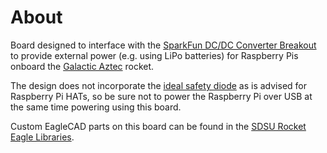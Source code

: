 # About

Board designed to interface with the [SparkFun DC/DC Converter Breakout] to provide external power (e.g. using LiPo batteries) for Raspberry Pis onboard the [Galactic Aztec] rocket.

The design does not incorporate the [ideal safety diode] as is advised for Raspberry Pi HATs, so be sure not to power the Raspberry Pi over USB at the same time powering using this board.

Custom EagleCAD parts on this board can be found in the [SDSU Rocket Eagle Libraries].


[SparkFun DC/DC Converter Breakout]: https://www.sparkfun.com/products/9370
[Galactic Aztec]: http://rocket.sdsu.edu/rockets
[SDSU Rocket Eagle Libraries]: https://github.com/twyatt/SDSURocket-Eagle-Libraries
[ideal safety diode]: https://github.com/raspberrypi/hats/blob/master/designguide.md#back-powering-the-pi-via-the-j8-gpio-header